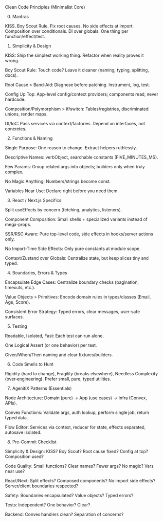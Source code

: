 Clean Code Principles (Minimalist Core)

0. Mantras

KISS. Boy Scout Rule. Fix root causes. No side effects at import. Composition over conditionals. DI over globals. One thing per function/effect/test.

1. Simplicity & Design

KISS: Ship the simplest working thing. Refactor when reality proves it wrong.

Boy Scout Rule: Touch code? Leave it cleaner (naming, typing, splitting, docs).

Root Cause > Band‑Aid: Diagnose before patching. Instrument, log, test.

Config Up Top: App-level config/context providers; components read, never hardcode.

Composition/Polymorphism > if/switch: Tables/registries, discriminated unions, render maps.

DI/IoC: Pass services via context/factories. Depend on interfaces, not concretes.

2. Functions & Naming

Single Purpose: One reason to change. Extract helpers ruthlessly.

Descriptive Names: verbObject, searchable constants (FIVE_MINUTES_MS).

Few Params: Group related args into objects; builders only when truly complex.

No Magic Anything: Numbers/strings become const.

Variables Near Use: Declare right before you need them.

3. React / Next.js Specifics

Split useEffects by concern (fetching, analytics, listeners).

Component Composition: Small shells + specialized variants instead of mega-props.

SSR/RSC Aware: Pure top-level code, side effects in hooks/server actions only.

No Import-Time Side Effects: Only pure constants at module scope.

Context/Zustand over Globals: Centralize state, but keep slices tiny and typed.

4. Boundaries, Errors & Types

Encapsulate Edge Cases: Centralize boundary checks (pagination, timeouts, etc.).

Value Objects > Primitives: Encode domain rules in types/classes (Email, Age, Score).

Consistent Error Strategy: Typed errors, clear messages, user-safe surfaces.

5. Testing

Readable, Isolated, Fast: Each test can run alone.

One Logical Assert (or one behavior) per test.

Given/When/Then naming and clear fixtures/builders.

6. Code Smells to Hunt

Rigidity (hard to change), Fragility (breaks elsewhere), Needless Complexity (over‑engineering). Prefer small, pure, typed utilities.

7. AgenitiX Patterns (Essentials)

Node Architecture: Domain (pure) → App (use cases) → Infra (Convex, APIs).

Convex Functions: Validate args, auth lookup, perform single job, return typed data.

Flow Editor: Services via context, reducer for state, effects separated, autosave isolated.

8. Pre-Commit Checklist

Simplicity & Design: KISS? Boy Scout? Root cause fixed? Config at top? Composition used?

Code Quality: Small functions? Clear names? Fewer args? No magic? Vars near use?

React/Next: Split effects? Composed components? No import side effects? Server/client boundaries respected?

Safety: Boundaries encapsulated? Value objects? Typed errors?

Tests: Independent? One behavior? Clear?

Backend: Convex handlers clean? Separation of concerns?